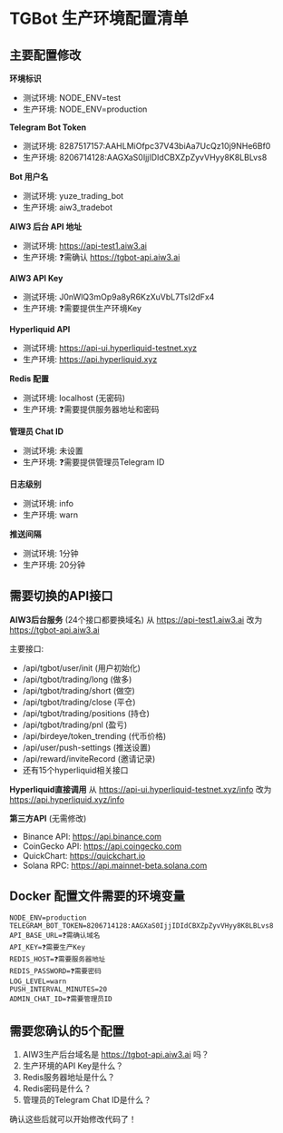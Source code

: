 # TGBot 生产环境配置清单

## 主要配置修改

**环境标识**
- 测试环境: NODE_ENV=test
- 生产环境: NODE_ENV=production

**Telegram Bot Token**
- 测试环境: 8287517157:AAHLMiOfpc37V43biAa7UcQz10j9NHe6Bf0
- 生产环境: 8206714128:AAGXaS0IjjIDIdCBXZpZyvVHyy8K8LBLvs8

**Bot 用户名**
- 测试环境: yuze_trading_bot
- 生产环境: aiw3_tradebot

**AIW3 后台 API 地址**
- 测试环境: https://api-test1.aiw3.ai
- 生产环境: ❓需确认 https://tgbot-api.aiw3.ai

**AIW3 API Key**
- 测试环境: J0nWlQ3mOp9a8yR6KzXuVbL7TsI2dFx4
- 生产环境: ❓需要提供生产环境Key

**Hyperliquid API**
- 测试环境: https://api-ui.hyperliquid-testnet.xyz
- 生产环境: https://api.hyperliquid.xyz

**Redis 配置**
- 测试环境: localhost (无密码)
- 生产环境: ❓需要提供服务器地址和密码

**管理员 Chat ID**
- 测试环境: 未设置
- 生产环境: ❓需要提供管理员Telegram ID

**日志级别**
- 测试环境: info
- 生产环境: warn

**推送间隔**
- 测试环境: 1分钟
- 生产环境: 20分钟

## 需要切换的API接口

**AIW3后台服务** (24个接口都要换域名)
从 https://api-test1.aiw3.ai 改为 https://tgbot-api.aiw3.ai

主要接口:
- /api/tgbot/user/init (用户初始化)
- /api/tgbot/trading/long (做多)
- /api/tgbot/trading/short (做空) 
- /api/tgbot/trading/close (平仓)
- /api/tgbot/trading/positions (持仓)
- /api/tgbot/trading/pnl (盈亏)
- /api/birdeye/token_trending (代币价格)
- /api/user/push-settings (推送设置)
- /api/reward/inviteRecord (邀请记录)
- 还有15个hyperliquid相关接口

**Hyperliquid直接调用**
从 https://api-ui.hyperliquid-testnet.xyz/info 改为 https://api.hyperliquid.xyz/info

**第三方API** (无需修改)
- Binance API: https://api.binance.com 
- CoinGecko API: https://api.coingecko.com
- QuickChart: https://quickchart.io
- Solana RPC: https://api.mainnet-beta.solana.com

## Docker 配置文件需要的环境变量

```
NODE_ENV=production
TELEGRAM_BOT_TOKEN=8206714128:AAGXaS0IjjIDIdCBXZpZyvVHyy8K8LBLvs8
API_BASE_URL=❓需确认域名
API_KEY=❓需要生产Key
REDIS_HOST=❓需要服务器地址
REDIS_PASSWORD=❓需要密码
LOG_LEVEL=warn
PUSH_INTERVAL_MINUTES=20
ADMIN_CHAT_ID=❓需要管理员ID
```

## 需要您确认的5个配置

1. AIW3生产后台域名是 https://tgbot-api.aiw3.ai 吗？
2. 生产环境的API Key是什么？
3. Redis服务器地址是什么？
4. Redis密码是什么？
5. 管理员的Telegram Chat ID是什么？

确认这些后就可以开始修改代码了！